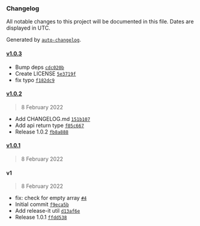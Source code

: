 ### Changelog

All notable changes to this project will be documented in this file. Dates are displayed in UTC.

Generated by [`auto-changelog`](https://github.com/CookPete/auto-changelog).

#### [v1.0.3](https://github.com/felixmosh/turborepo-gh-artifacts/compare/v1.0.2...v1.0.3)

- Bump deps [`cdc020b`](https://github.com/felixmosh/turborepo-gh-artifacts/commit/cdc020b1ff39640673ea7926187d801972707adc)
- Create LICENSE [`5e3719f`](https://github.com/felixmosh/turborepo-gh-artifacts/commit/5e3719f5377f393da1a97fffff4ce67bb9310be1)
- fix typo [`f182dc9`](https://github.com/felixmosh/turborepo-gh-artifacts/commit/f182dc96ac506dc060f62d6d21ca1bac8aae5e69)

#### [v1.0.2](https://github.com/felixmosh/turborepo-gh-artifacts/compare/v1.0.1...v1.0.2)

> 8 February 2022

- Add CHANGELOG.md [`151b107`](https://github.com/felixmosh/turborepo-gh-artifacts/commit/151b107e6e634ce0e18fd7cf734482c49ed8ddab)
- Add api return type [`f05c667`](https://github.com/felixmosh/turborepo-gh-artifacts/commit/f05c667bc47c33ab29e8d2e1358ddf47db055a31)
- Release 1.0.2 [`fb8a888`](https://github.com/felixmosh/turborepo-gh-artifacts/commit/fb8a88855720b921c811e30f5160b3e6b92e8e6a)

#### [v1.0.1](https://github.com/felixmosh/turborepo-gh-artifacts/compare/v1...v1.0.1)

> 8 February 2022

#### v1

> 8 February 2022

- fix: check for empty array [`#4`](https://github.com/felixmosh/turborepo-gh-artifacts/pull/4)
- Initial commit [`f9eca5b`](https://github.com/felixmosh/turborepo-gh-artifacts/commit/f9eca5bbff11f5840d1823cc2ec9cf0f0407018c)
- Add release-it util [`d13af6e`](https://github.com/felixmosh/turborepo-gh-artifacts/commit/d13af6e1c3a94844429383bb833aab9d7ca647d5)
- Release 1.0.1 [`ffdd538`](https://github.com/felixmosh/turborepo-gh-artifacts/commit/ffdd538bd439a97020debb7e504f5201eed187a7)
